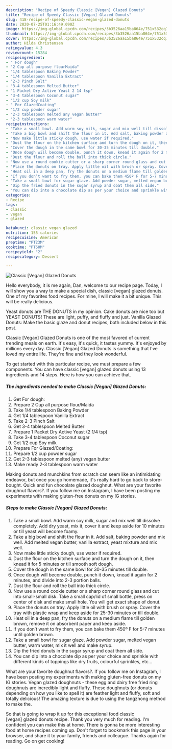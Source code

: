 ```yaml
---
description: "Recipe of Speedy Classic [Vegan] Glazed Donuts"
title: "Recipe of Speedy Classic [Vegan] Glazed Donuts"
slug: 418-recipe-of-speedy-classic-vegan-glazed-donuts
date: 2020-07-25T01:16:49.090Z
image: https://img-global.cpcdn.com/recipes/3b3526aa15ba864e/751x532cq70/classic-vegan-glazed-donuts-recipe-main-photo.jpg
thumbnail: https://img-global.cpcdn.com/recipes/3b3526aa15ba864e/751x532cq70/classic-vegan-glazed-donuts-recipe-main-photo.jpg
cover: https://img-global.cpcdn.com/recipes/3b3526aa15ba864e/751x532cq70/classic-vegan-glazed-donuts-recipe-main-photo.jpg
author: Hilda Christensen
ratingvalue: 4.3
reviewcount: 15284
recipeingredient:
- " For dough"
- "2 Cup all purpose flourMaida"
- "1/4 tablespoon Baking Powder"
- "1/4 tablespoon Vanilla Extract"
- "2-3 Pinch Salt"
- "3-4 tablespoon Melted Butter"
- "1 Packet Dry Active Yeast 2 14 tsp"
- "3-4 tablespoon Coconut sugar"
- "1/2 cup Soy milk"
- " For GlazedCoating"
- "1/2 cup powder sugar"
- "2-3 tablespoon melted any vegan butter"
- "2-3 tablespoon warm water"
recipeinstructions:
- "Take a small bowl. Add warm soy milk, sugar and mix well till dissolve completely. Add dry yeast, mix it, cover it and keep aside for 10 minutes or till yeast will become foamy."
- "Take a big bowl and shift the flour in it. Add salt, baking powder and mix well. Add melted vegan butter, vanilla extract, yeast mixture and mix well."
- "Now make little sticky dough, use water if required."
- "Dust the flour on the kitchen surface and turn the dough on it, then knead it for 5 minutes or till smooth soft dough."
- "Cover the dough in the same bowl for 30-35 minutes till double."
- "Once dough will become double, punch it down, knead it again for 2 minutes, and divide into 2-3 portion balls."
- "Dust the flour and roll the ball into thick circle."
- "Now use a round cookie cutter or a sharp corner round glass and cut into small-small disk. Take a small cap/lid of small bottle, press on center of disk and make small hole. You will get exact shape of donut."
- "Place the donuts on tray. Apply little oil with brush or spray. Cover the tray with plastic wrap and keep aside for 25-30 minutes or till double."
- "Heat oil in a deep pan, fry the donuts on a medium flame till golden brown, remove it on absorbent paper and keep aside."
- "If you don’t want to fry them, you can bake them 450º F for 5-7 minutes until golden brown."
- "Take a small bowl for sugar glaze. Add powder sugar, melted vegan butter, warm water, mix it well and make syrup."
- "Dip the fried donuts in the sugar syrup and coat them all side."
- "You can dip into a chocolate dip as per your choice and sprinkle with different kinds of toppings like dry fruits, colourful sprinkles, etc…"
categories:
- Recipe
tags:
- classic
- vegan
- glazed

katakunci: classic vegan glazed 
nutrition: 155 calories
recipecuisine: American
preptime: "PT23M"
cooktime: "PT60M"
recipeyield: "2"
recipecategory: Dessert

---
```



![Classic [Vegan] Glazed Donuts](https://img-global.cpcdn.com/recipes/3b3526aa15ba864e/751x532cq70/classic-vegan-glazed-donuts-recipe-main-photo.jpg)

Hello everybody, it is me again, Dan, welcome to our recipe page. Today, I will show you a way to make a special dish, classic [vegan] glazed donuts. One of my favorites food recipes. For mine, I will make it a bit unique. This will be really delicious.

Yeast donuts are THE DONUTS in my opinion. Cake donuts are nice too but YEAST DONUTS! These are light, puffy, and fluffy and just. Vanilla Glazed Donuts: Make the basic glaze and donut recipes, both included below in this post.

Classic [Vegan] Glazed Donuts is one of the most favored of current trending meals on earth. It's easy, it's quick, it tastes yummy. It's enjoyed by millions every day. Classic [Vegan] Glazed Donuts is something that I've loved my entire life. They're fine and they look wonderful.


To get started with this particular recipe, we must prepare a few components. You can have classic [vegan] glazed donuts using 13 ingredients and 14 steps. Here is how you can achieve that.

<!--inarticleads1-->

##### The ingredients needed to make Classic [Vegan] Glazed Donuts:

1. Get  For dough:
1. Prepare 2 Cup all purpose flour/Maida
1. Take 1/4 tablespoon Baking Powder
1. Get 1/4 tablespoon Vanilla Extract
1. Take 2-3 Pinch Salt
1. Get 3-4 tablespoon Melted Butter
1. Prepare 1 Packet Dry Active Yeast (2 1/4 tsp)
1. Take 3-4 tablespoon Coconut sugar
1. Get 1/2 cup Soy milk
1. Prepare  For Glazed/Coating:
1. Prepare 1/2 cup powder sugar
1. Get 2-3 tablespoon melted (any) vegan butter
1. Make ready 2-3 tablespoon warm water


Making donuts and munchkins from scratch can seem like an intimidating endeavor, but once you go homemade, it&#39;s really hard to go back to store-bought. Quick and fun chocolate glazed doughnut. What are your favorite doughnut flavors?. If you follow me on Instagram, I have been posting my experiments with making gluten-free donuts on my IG stories. 

<!--inarticleads2-->

##### Steps to make Classic [Vegan] Glazed Donuts:

1. Take a small bowl. Add warm soy milk, sugar and mix well till dissolve completely. Add dry yeast, mix it, cover it and keep aside for 10 minutes or till yeast will become foamy.
1. Take a big bowl and shift the flour in it. Add salt, baking powder and mix well. Add melted vegan butter, vanilla extract, yeast mixture and mix well.
1. Now make little sticky dough, use water if required.
1. Dust the flour on the kitchen surface and turn the dough on it, then knead it for 5 minutes or till smooth soft dough.
1. Cover the dough in the same bowl for 30-35 minutes till double.
1. Once dough will become double, punch it down, knead it again for 2 minutes, and divide into 2-3 portion balls.
1. Dust the flour and roll the ball into thick circle.
1. Now use a round cookie cutter or a sharp corner round glass and cut into small-small disk. Take a small cap/lid of small bottle, press on center of disk and make small hole. You will get exact shape of donut.
1. Place the donuts on tray. Apply little oil with brush or spray. Cover the tray with plastic wrap and keep aside for 25-30 minutes or till double.
1. Heat oil in a deep pan, fry the donuts on a medium flame till golden brown, remove it on absorbent paper and keep aside.
1. If you don’t want to fry them, you can bake them 450º F for 5-7 minutes until golden brown.
1. Take a small bowl for sugar glaze. Add powder sugar, melted vegan butter, warm water, mix it well and make syrup.
1. Dip the fried donuts in the sugar syrup and coat them all side.
1. You can dip into a chocolate dip as per your choice and sprinkle with different kinds of toppings like dry fruits, colourful sprinkles, etc…


What are your favorite doughnut flavors?. If you follow me on Instagram, I have been posting my experiments with making gluten-free donuts on my IG stories. Vegan glazed doughnuts - these egg and dairy free fried ring doughnuts are incredibly light and fluffy. These doughnuts (or donuts depending on how you like to spell it) are feather light and fluffy, soft and totally delicious! The amazing texture is due to using the tangzhong method to make the. 

So that is going to wrap it up for this exceptional food classic [vegan] glazed donuts recipe. Thank you very much for reading. I'm confident you can make this at home. There is gonna be more interesting food at home recipes coming up. Don't forget to bookmark this page in your browser, and share it to your family, friends and colleague. Thanks again for reading. Go on get cooking!
